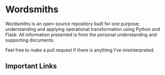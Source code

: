 # Wordsmiths
Wordsmiths is an open-source repository built for one purpose; understanding and applying operational transformation using Python and Flask. All information presented is from the personal understanding and supporting documents.

Feel free to make a pull request if there is anything I've misinterpreted.

## Important Links 

